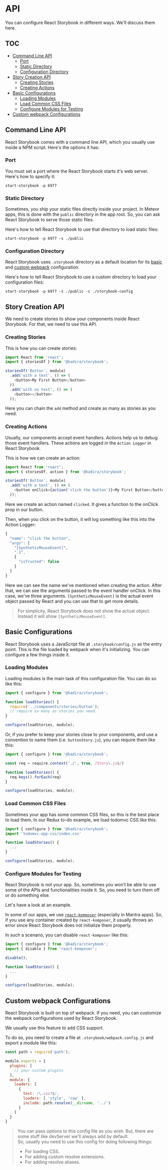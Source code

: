 # API

You can configure React Storybook in different ways. We'll discuss them here.

## TOC

* [Command Line API](#command-line-api)
  * [Port](#port)
  * [Static Directory](#static-directory)
  * [Configuration Directory](#configuration-directory)
* [Story Creation API](#story-creation-api)
  * [Creating Stories](#creating-stories)
  * [Creating Actions](#creating-actions)
* [Basic Configurations](#basic-configurations)
  * [Loading Modules](#loading-modules)
  * [Load Common CSS Files](#load-common-css-files)
  * [Configure Modules for Testing](#configure-modules-for-testing)
* [Custom webpack Configurations](#custom-webpack-configurations)

## Command Line API

React Storybook comes with a command line API, which you usually use inside a NPM script. Here's the options it has:

### Port

You must set a port where the React Storybook starts it's web server. Here's how to specify it:

```
start-storybook -p 6977
```

### Static Directory

Sometimes, you ship your static files directly inside your project. In Meteor apps, this is done with the `public` directory in the app root. So, you can ask React Storybook to serve those static files.

Here's how to tell React Storybook to use that directory to load static files:

```
start-storybook -p 6977 -s ./public
```

### Configuration Directory

React Storybook uses `.storybook` directory as a default location for its [basic](#basic-configurations) and [custom webpack](#custom-webpack-configurations) configuration.

Here's how to tell React Storybook to use a custom directory to load your configuration files:

```
start-storybook -p 6977 -s ./public -c ./storybook-config
```

## Story Creation API

We need to create stories to show your components inside React Storybook. For that, we need to use this API.

### Creating Stories

This is how you can create stories:

```js
import React from 'react';
import { storiesOf } from '@kadira/storybook';

storiesOf('Button', module)
  .add('with a text', () => (
    <button>My First Button</button>
  ))
  .add('with no text', () => (
    <button></button>
  ));
```

Here you can chain the `add` method and create as many as stories as you need.

### Creating Actions

Usually, our components accept event handlers. Actions help us to debug those event handlers. These actions are logged in the `Action Logger` in React Storybook.

This is how we can create an action:

```js
import React from 'react';
import { storiesOf, action } from '@kadira/storybook';

storiesOf('Button', module)
  .add('with a text', () => (
    <button onClick={action('click the button')}>My First Button</button>
  ));
```

Here we create an action named `clicked`. It gives a function to the onClick prop in our button.

Then, when you click on the button, it will log something like this into the Action Logger:

```js
{
  "name": "click the button",
  "args": [
    "[SyntheticMouseEvent]",
    ".1",
    {
      "isTrusted": false
    }
  ]
}
```

Here we can see the name we've mentioned when creating the action. After that, we can see the arguments passed to the event handler onClick. In this case, we've three arguments. `[SyntheticMouseEvent]` is the actual event object passed by React and you can use that to get more details.

> For simplicity, React Storybook does not show the actual object. Instead it will show `[SyntheticMouseEvent]`.

## Basic Configurations

React Storybook uses a JavaScript file at `.storybook/config.js` as the entry point. This is the file loaded by webpack when it's initializing. You can configure a few things inside it.

### Loading Modules

Loading modules is the main task of this configuration file. You can do so like this:

```js
import { configure } from '@kadira/storybook';

function loadStories() {
  require('../components/stories/button');
  // require as many as stories you need.
}

configure(loadStories, module);
```

Or, if you prefer to keep your stories close to your components, and use a convention to name them (i.e. `buttonStory.js`), you can require them like this:

```js
import { configure } from '@kadira/storybook';

const req = require.context('./', true, /Story\.js$/)

function loadStories() {
  req.keys().forEach(req)
}

configure(loadStories, module);
```

### Load Common CSS Files

Sometimes your app has some common CSS files, so this is the best place to load them. In our Redux to-do example, we load todomvc CSS like this:

```js
import { configure } from '@kadira/storybook';
import 'todomvc-app-css/index.css'

function loadStories() {
  ...
}

configure(loadStories, module);
```

### Configure Modules for Testing

React Storybook is not your app. So, sometimes you won’t be able to use some of the APIs and functionalities inside it. So, you need to turn them off or do something else.

Let's have a look at an example.

In some of our apps, we use [`react-komposer`](https://github.com/kadirahq/react-komposer) (especially in Mantra apps). So, if you use any container created by `react-komposer`, it usually throws an error since React Storybook does not initialize them properly.

In such a scenario, you can disable `react-komposer` like this:

```js
import { configure } from '@kadira/storybook';
import { disable } from 'react-komposer';

disable();

function loadStories() {
  ...
}

configure(loadStories, module);
```

## Custom webpack Configurations

React Storybook is built on top of webpack. If you need, you can customize the webpack configurations used by React Storybook.

We usually use this feature to add CSS support.

To do so, you need to create a file at `.storybook/webpack.config.js` and export a module like this:

```js
const path = require('path');

module.exports = {
  plugins: [
    // your custom plugins
  ],
  module: {
    loaders: [
      {
        test: /\.css?$/,
        loaders: [ 'style', 'raw' ],
        include: path.resolve(__dirname, '../')
      }
    ]
  }
}
```

> You can pass options to this config file as you wish. But, there are some stuff like devServer we'll always add by default. <br/>
> So, usually you need to use this config for doing following things:
>  *  For loading CSS.
>  *  For adding custom resolve extensions.
>  *  For adding resolve aliases.
